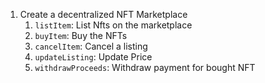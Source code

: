 1. Create a decentralized NFT Marketplace
    1. `listItem`: List Nfts on the marketplace
    2. `buyItem`: Buy the NFTs
    3. `cancelItem`: Cancel a listing
    4. `updateListing`: Update Price
    5. `withdrawProceeds`: Withdraw payment for bought NFT